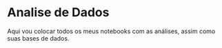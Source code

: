 # Analise de Dados
Aqui vou colocar todos os meus notebooks com as análises, assim como suas bases de dados.
